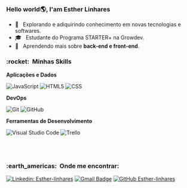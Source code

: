 
<h3>Hello world🌎, I'am Esther Linhares </h3>

- 🤔 &nbsp; Explorando e adiquirindo conhecimento em novas tecnologias e softwares.
- 🎓 &nbsp; Estudante do Programa STARTER+ na <link href="">Growdev</a>.
- 🌱 &nbsp; Aprendendo mais sobre **back-end e front-end**.

<h3> :rocket: &nbsp;Minhas Skills </h3>

**Aplicações e Dados**

  ![JavaScript](https://img.shields.io/badge/-JavaScript-333333?style=flat&logo=javascript)
  ![HTML5](https://img.shields.io/badge/-HTML5-333333?style=flat&logo=HTML5)
  ![CSS](https://img.shields.io/badge/-CSS-333333?style=flat&logo=CSS3&logoColor=1572B6)
 

**DevOps**

  ![Git](https://img.shields.io/badge/-Git-333333?style=flat&logo=git)
  ![GitHub](https://img.shields.io/badge/-GitHub-333333?style=flat&logo=github)
  
**Ferramentas de Desenvolvimento**

  ![Visual Studio Code](https://img.shields.io/badge/-Visual%20Studio%20Code-333333?style=flat&logo=visual-studio-code&logoColor=007ACC)
  ![Trello](https://img.shields.io/badge/-Trello-333333?style=flat&logo=trello&logoColor=007ACC)
 

<br/>

<br/>

<h3> :earth_americas: &nbsp;Onde me encontrar: </h3> 

 [![Linkedin: Esther-linhares](https://img.shields.io/badge/-Estherlinhares-blue?style=flat-square&logo=Linkedin&logoColor=white&link=https://www.linkedin.com/in/esther-linhares-125584254/)](https://www.linkedin.com/in/esther-linhares-125584254/)
[![Gmail Badge](https://img.shields.io/badge/-esther.s.linhares@gmail.com-006bed?style=flat-square&logo=Gmail&logoColor=white&link=mailto:esther.s.linhares@gmail.com)](mailto:esther.s.linhares@gmail.com)
[![GitHub Esther-linhares]( https://img.shields.io/github/followers/VanessaSwerts?label=follow&style=social)](https://github.com/Esther-linhares)
